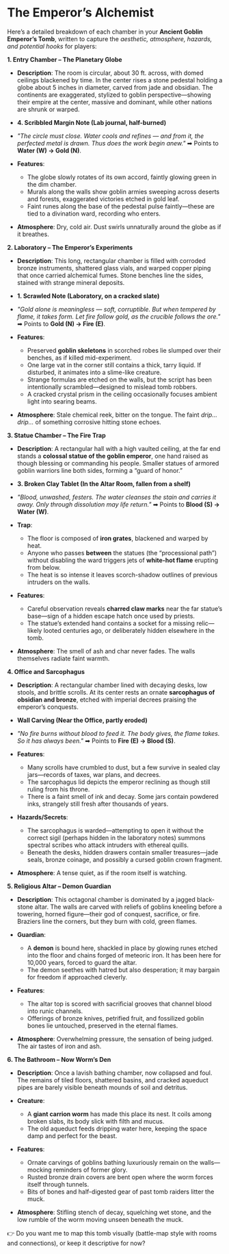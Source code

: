 # The Emperor’s Alchemist



Here’s a detailed breakdown of each chamber in your **Ancient Goblin Emperor’s Tomb**, written to capture the *aesthetic, atmosphere, hazards, and potential hooks* for players:

**1. Entry Chamber – The Planetary Globe**

* **Description**: The room is circular, about 30 ft. across, with domed ceilings blackened by time. In the center rises a stone pedestal holding a globe about 5 inches in diameter, carved from jade and obsidian. The continents are exaggerated, stylized to goblin perspective—showing their empire at the center, massive and dominant, while other nations are shrunk or warped.

* **4. Scribbled Margin Note (Lab journal, half-burned)**

* *"The circle must close. Water cools and refines — and from it, the perfected metal is drawn.
Thus does the work begin anew."*
➡ Points to **Water (W) → Gold (N)**.

* **Features**:
	* The globe slowly rotates of its own accord, faintly glowing green in the dim chamber.
	* Murals along the walls show goblin armies sweeping across deserts and forests, exaggerated victories etched in gold leaf.
	* Faint runes along the base of the pedestal pulse faintly—these are tied to a divination ward, recording who enters.

* **Atmosphere**: Dry, cold air. Dust swirls unnaturally around the globe as if it breathes.

**2. Laboratory – The Emperor’s Experiments**

* **Description**: This long, rectangular chamber is filled with corroded bronze instruments, shattered glass vials, and warped copper piping that once carried alchemical fumes. Stone benches line the sides, stained with strange mineral deposits.

* **1. Scrawled Note (Laboratory, on a cracked slate)**

* *"Gold alone is meaningless — soft, corruptible. But when tempered by flame, it takes form.
Let fire follow gold, as the crucible follows the ore."*
➡ Points to **Gold (N) → Fire (E)**.

* **Features**:
	* Preserved **goblin skeletons** in scorched robes lie slumped over their benches, as if killed mid-experiment.
	* One large vat in the corner still contains a thick, tarry liquid. If disturbed, it animates into a slime-like creature.
	* Strange formulas are etched on the walls, but the script has been intentionally scrambled—designed to mislead tomb robbers.
	* A cracked crystal prism in the ceiling occasionally focuses ambient light into searing beams.

* **Atmosphere**: Stale chemical reek, bitter on the tongue. The faint *drip… drip…* of something corrosive hitting stone echoes.

**3. Statue Chamber – The Fire Trap**

* **Description**: A rectangular hall with a high vaulted ceiling, at the far end stands a **colossal statue of the goblin emperor**, one hand raised as though blessing or commanding his people. Smaller statues of armored goblin warriors line both sides, forming a “guard of honor.”

* **3. Broken Clay Tablet (In the Altar Room, fallen from a shelf)**

* *"Blood, unwashed, festers. The water cleanses the stain and carries it away.
Only through dissolution may life return."*
➡ Points to **Blood (S) → Water (W)**.

* **Trap**:
	* The floor is composed of **iron grates**, blackened and warped by heat.
	* Anyone who passes **between** the statues (the “processional path”) without disabling the ward triggers jets of **white-hot flame** erupting from below.
	* The heat is so intense it leaves scorch-shadow outlines of previous intruders on the walls.

* **Features**:
	* Careful observation reveals **charred claw marks** near the far statue’s base—sign of a hidden escape hatch once used by priests.
	* The statue’s extended hand contains a socket for a missing relic—likely looted centuries ago, or deliberately hidden elsewhere in the tomb.

* **Atmosphere**: The smell of ash and char never fades. The walls themselves radiate faint warmth.

**4. Office and Sarcophagus**

* **Description**: A rectangular chamber lined with decaying desks, low stools, and brittle scrolls. At its center rests an ornate **sarcophagus of obsidian and bronze**, etched with imperial decrees praising the emperor’s conquests.

* **Wall Carving (Near the Office, partly eroded)**

* *"No fire burns without blood to feed it. The body gives, the flame takes. So it has always been."*
➡ Points to **Fire (E) → Blood (S)**.

* **Features**:
	* Many scrolls have crumbled to dust, but a few survive in sealed clay jars—records of taxes, war plans, and decrees.
	* The sarcophagus lid depicts the emperor reclining as though still ruling from his throne.
	* There is a faint smell of ink and decay. Some jars contain powdered inks, strangely still fresh after thousands of years.

* **Hazards/Secrets**:
	* The sarcophagus is warded—attempting to open it without the correct sigil (perhaps hidden in the laboratory notes) summons spectral scribes who attack intruders with ethereal quills.
	* Beneath the desks, hidden drawers contain smaller treasures—jade seals, bronze coinage, and possibly a cursed goblin crown fragment.

* **Atmosphere**: A tense quiet, as if the room itself is watching.

**5. Religious Altar – Demon Guardian**

* **Description**: This octagonal chamber is dominated by a jagged black-stone altar. The walls are carved with reliefs of goblins kneeling before a towering, horned figure—their god of conquest, sacrifice, or fire. Braziers line the corners, but they burn with cold, green flames.

* **Guardian**:
	* A **demon** is bound here, shackled in place by glowing runes etched into the floor and chains forged of meteoric iron. It has been here for 10,000 years, forced to guard the altar.
	* The demon seethes with hatred but also desperation; it may bargain for freedom if approached cleverly.

* **Features**:
	* The altar top is scored with sacrificial grooves that channel blood into runic channels.
	* Offerings of bronze knives, petrified fruit, and fossilized goblin bones lie untouched, preserved in the eternal flames.

* **Atmosphere**: Overwhelming pressure, the sensation of being judged. The air tastes of iron and ash.

**6. The Bathroom – Now Worm’s Den**

* **Description**: Once a lavish bathing chamber, now collapsed and foul. The remains of tiled floors, shattered basins, and cracked aqueduct pipes are barely visible beneath mounds of soil and detritus.

* **Creature**:
	* A **giant carrion worm** has made this place its nest. It coils among broken slabs, its body slick with filth and mucus.
	* The old aqueduct feeds dripping water here, keeping the space damp and perfect for the beast.

* **Features**:
	* Ornate carvings of goblins bathing luxuriously remain on the walls—mocking reminders of former glory.
	* Rusted bronze drain covers are bent open where the worm forces itself through tunnels.
	* Bits of bones and half-digested gear of past tomb raiders litter the muck.

* **Atmosphere**: Stifling stench of decay, squelching wet stone, and the low rumble of the worm moving unseen beneath the muck.

👉 Do you want me to map this tomb visually (battle-map style with rooms and connections), or keep it descriptive for now?
